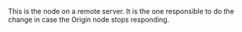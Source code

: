 This is the node on a remote server.
It is the one responsible to do the change in case the Origin node stops responding.